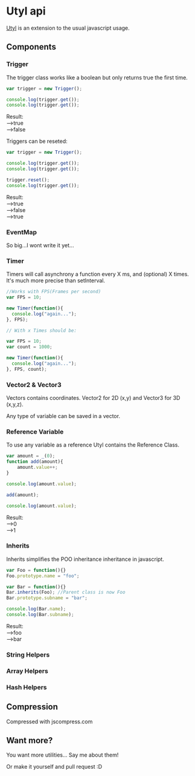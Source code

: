 # Utyl api

[Utyl](https://github.com/muit/utyl) is an extension to the usual javascript usage.

## Components

### Trigger
The trigger class works like a boolean but only returns true the first time.

```javascript
var trigger = new Trigger();

console.log(trigger.get());
console.log(trigger.get());
```
Result:<br>
-->true<br>
-->false

Triggers can be reseted:
```javascript
var trigger = new Trigger();

console.log(trigger.get());
console.log(trigger.get());

trigger.reset();
console.log(trigger.get());
```
Result:<br>
-->true<br>
-->false<br>
-->true

### EventMap
So big...I wont write it yet...
### Timer
Timers will call asynchrony a function every X ms, and (optional) X times.
It's much more precise than setInterval.
```javascript
//Works with FPS(Frames per second)
var FPS = 10;

new Timer(function(){
  console.log("again...");
}, FPS);

// With x Times should be:

var FPS = 10;
var count = 1000;

new Timer(function(){
  console.log("again...");
}, FPS, count);
```
### Vector2 & Vector3
Vectors contains coordinates. Vector2 for 2D (x,y) and Vector3 for 3D (x,y,z).

Any type of variable can be saved in a vector.

### Reference Variable
To use any variable as a reference Utyl contains the Reference Class.
```javascript
var amount = _(0);
function add(amount){
    amount.value++;
}

console.log(amount.value);

add(amount);

console.log(amount.value);
```
Result:<br>
-->0<br>
-->1

### Inherits
Inherits simplifies the POO inheritance inheritance in javascript.

```javascript
var Foo = function(){}
Foo.prototype.name = "foo";

var Bar = function(){}
Bar.inherits(Foo); //Parent class is now Foo
Bar.prototype.subname = "bar";

console.log(Bar.name);
console.log(Bar.subname);
```
Result:<br>
-->foo<br>
-->bar

### String Helpers
### Array Helpers
### Hash Helpers

## Compression
Compressed with jscompress.com

## Want more?
You want more utilities... Say me about them! 

Or make it yourself and pull request :D

